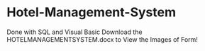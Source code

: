 # Hotel-Management-System
Done with SQL and Visual Basic
Download the HOTELMANAGEMENTSYSTEM.docx to View the Images of Form!

